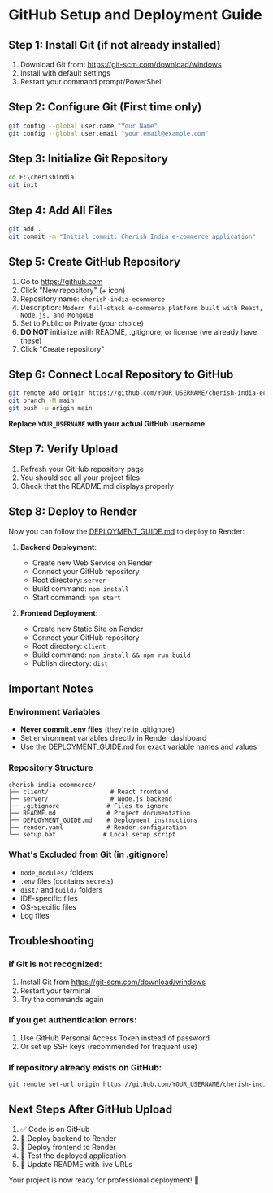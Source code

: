 # GitHub Setup and Deployment Guide

## Step 1: Install Git (if not already installed)

1. Download Git from: https://git-scm.com/download/windows
2. Install with default settings
3. Restart your command prompt/PowerShell

## Step 2: Configure Git (First time only)

```bash
git config --global user.name "Your Name"
git config --global user.email "your.email@example.com"
```

## Step 3: Initialize Git Repository

```bash
cd F:\cherishindia
git init
```

## Step 4: Add All Files

```bash
git add .
git commit -m "Initial commit: Cherish India e-commerce application"
```

## Step 5: Create GitHub Repository

1. Go to https://github.com
2. Click "New repository" (+ icon)
3. Repository name: `cherish-india-ecommerce`
4. Description: `Modern full-stack e-commerce platform built with React, Node.js, and MongoDB`
5. Set to Public or Private (your choice)
6. **DO NOT** initialize with README, .gitignore, or license (we already have these)
7. Click "Create repository"

## Step 6: Connect Local Repository to GitHub

```bash
git remote add origin https://github.com/YOUR_USERNAME/cherish-india-ecommerce.git
git branch -M main
git push -u origin main
```

**Replace `YOUR_USERNAME` with your actual GitHub username**

## Step 7: Verify Upload

1. Refresh your GitHub repository page
2. You should see all your project files
3. Check that the README.md displays properly

## Step 8: Deploy to Render

Now you can follow the [DEPLOYMENT_GUIDE.md](./DEPLOYMENT_GUIDE.md) to deploy to Render:

1. **Backend Deployment**:
   - Create new Web Service on Render
   - Connect your GitHub repository
   - Root directory: `server`
   - Build command: `npm install`
   - Start command: `npm start`

2. **Frontend Deployment**:
   - Create new Static Site on Render
   - Connect your GitHub repository
   - Root directory: `client`
   - Build command: `npm install && npm run build`
   - Publish directory: `dist`

## Important Notes

### Environment Variables
- **Never commit .env files** (they're in .gitignore)
- Set environment variables directly in Render dashboard
- Use the DEPLOYMENT_GUIDE.md for exact variable names and values

### Repository Structure
```
cherish-india-ecommerce/
├── client/                 # React frontend
├── server/                 # Node.js backend
├── .gitignore             # Files to ignore
├── README.md              # Project documentation
├── DEPLOYMENT_GUIDE.md    # Deployment instructions
├── render.yaml            # Render configuration
└── setup.bat             # Local setup script
```

### What's Excluded from Git (in .gitignore)
- `node_modules/` folders
- `.env` files (contains secrets)
- `dist/` and `build/` folders
- IDE-specific files
- OS-specific files
- Log files

## Troubleshooting

### If Git is not recognized:
1. Install Git from https://git-scm.com/download/windows
2. Restart your terminal
3. Try the commands again

### If you get authentication errors:
1. Use GitHub Personal Access Token instead of password
2. Or set up SSH keys (recommended for frequent use)

### If repository already exists on GitHub:
```bash
git remote set-url origin https://github.com/YOUR_USERNAME/cherish-india-ecommerce.git
```

## Next Steps After GitHub Upload

1. ✅ Code is on GitHub
2. 🚀 Deploy backend to Render
3. 🎨 Deploy frontend to Render
4. 🧪 Test the deployed application
5. 📝 Update README with live URLs

Your project is now ready for professional deployment! 🎉